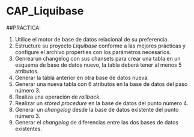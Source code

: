# CAP_Liquibase

##PRÁCTICA:

1. Utilice el motor de base de datos relacional de su preferencia.
2. Estructure su proyecto *Liquibase* conforme a las mejores prácticas y configure el archivo properties con los parámetros necesarios.
3. Genrearun changelog con sus chansets para crear una tabla en un esquema de base de datos nuevo, la tabla deberá tener al menos 5 atributos.
4. Generar la tabla anterior en otra base de datos nueva.
5. Generar una nueva tabla con 6 atributos en la base de datos del paso número 3.
6. Realiza una operación de *rollback*.
7. Realizar un *stored procedure* en la base de datos del punto número 4.
8. Generar un *changelog* desde la base de datos existente del punto número 3.
9. Generar el *changelog* de diferencias entre las dos bases de datos existentes.
